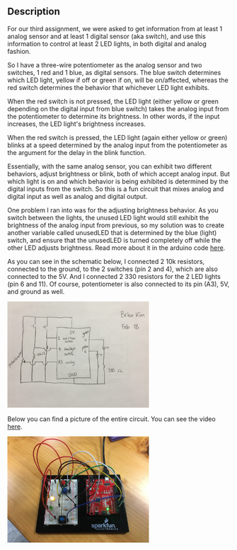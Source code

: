 ## Description

For our third assignment, we were asked to get information from at least 1 analog sensor and at least 1 digital sensor (aka switch), and use this information to control at least 2 LED lights, in both digital and analog fashion.

So I have a three-wire potentiometer as the analog sensor and two switches, 1 red and 1 blue, as digital sensors. The blue switch determines which LED light, yellow if off or green if on, will be on/affected, whereas the red switch determines the behavior that whichever LED light exhibits. 

When the red switch is not pressed, the LED light (either yellow or green depending on the digital input from blue switch) takes the analog input from the potentiometer to determine its brightness. In other words, if the input increases, the LED light's brightness increases.

When the red switch is pressed, the LED light (again either yellow or green) blinks at a speed determined by the analog input from the potentiometer as the argument for the delay in the blink function.

Essentially, with the same analog sensor, you can exhibit two different behaviors, adjust brightness or blink, both of which accept analog input. But which light is on and which behavior is being exhibited is determined by the digital inputs from the switch. So this is a fun circuit that mixes analog and digital input as well as analog and digital output.

One problem I ran into was for the adjusting brightness behavior. As you switch between the lights, the unused LED light would still exhibit the brightness of the analog input from previous, so my solution was to create another variable called unusedLED that is determined by the blue (light) switch, and ensure that the unusedLED is turned completely off while the other LED adjusts brightness. Read more about it in the arduino code [here](/dueFebruary18/february18.ino). 

As you can see in the schematic below, I connected 2 10k resistors, connected to the ground, to the 2 switches (pin 2 and 4), which are also connected to the 5V. And I connected 2 330 resistors for the 2 LED lights (pin 6 and 11). Of course, potentiometer is also connected to its pin (A3), 5V, and ground as well.

<img src="schematic.JPG" alt="schematic" width="320" height="240">

Below you can find a picture of the entire circuit. You can see the video [here](https://youtu.be/czehuKYVBEU).

<img src="circuit.JPG" alt="circuit" width="320" height="240">

